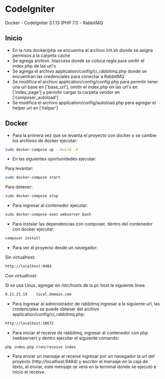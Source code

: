 # CodeIgniter
Docker - CodeIgniter 3.1.13 (PHP 7.1) - RabbitMQ

## Inicio
- En la ruta docker/php se encuentra el archivo init.sh donde se asigna permisos a la carpeta cache
- Se agrega archivo .htaccess donde se coloca regla para omitir el index.php de las url's
- Se agrega el archivo application/config/ci_rabbitmq.php donde se encuentran las credenciales para conectar a RabbitMQ
- Se modifica el archivo application/config/config.php para permitir tener una url base en ['base_url'], omitir el index.php en las url's en ['index_page'] y permitir cargar la carpeta vendor en ['composer_autoload']
- Se modifica el archivo application/config/autoload.php para agregar el helper url en ['helper']

## Docker
- Para la primera vez que se levanta el proyecto con docker o se cambie los archivos de docker ejecutar:
```bash
sudo docker-compose up --build -d
```
- En las siguientes oportunidades ejecutar:

Para levantar:
```bash
sudo docker-compose start
```
Para detener:
```bash
sudo docker-compose stop
```
- Para ingresar al contenedor ejecutar:
```bash
sudo docker-compose exec webserver bash
```

- Para instalar las dependencias con composer, dentro del contenedor con docker ejecutar:
```bash
composer install
```
- Para ver el proyecto desde un navegador:

Sin virtualhost:
```bash
http://localhost:9484
```
Con virtualhost:

Si se usa Linux, agregar en /etc/hosts de la pc host la siguiente linea:
```bash
9.21.21.19    local.domain.com
```
- Para ingresar al administrador de rabbitmq ingresar a la siguiente url, las credenciales se puede obtener del archivo application/config/ci_rabbitmq.php:
```bash
http://localhost:10672
```
- Para iniciar el receive de rabbitmq, ingresar al contenedor con php (webserver) y dentro ejecutar el siguiente comando:
```bash
php index.php cron/receive index
```
- Para enviar un mensaje al receive ingresar por un navegador la url del proyecto (http://localhost:9484) y escribir el mensaje en la caja de texto, al enviar, este mensaje se verá en la terminal donde se ejecutó e inicio el receive. 